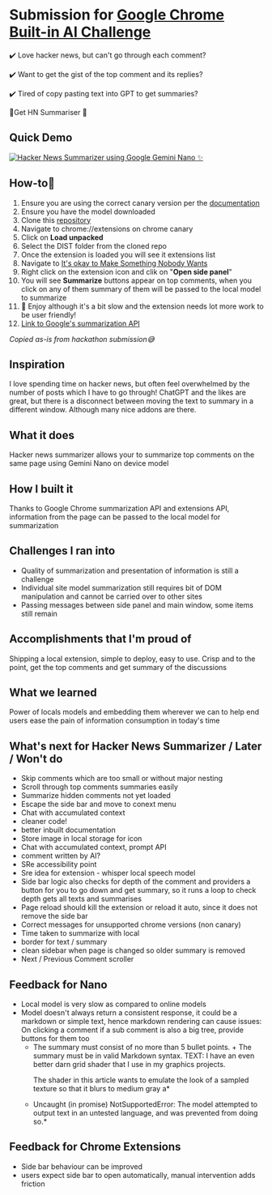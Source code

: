 # Submission for [Google Chrome Built-in AI Challenge](https://googlechromeai.devpost.com/)

✔️ Love hacker news, but can't go through each comment?

✔️ Want to get the gist of the top comment and its replies? 

✔️ Tired of copy pasting text into GPT to get summaries?

🚀Get HN Summariser 🚀

## Quick Demo

[![Hacker News Summarizer using Google Gemini Nano ✨](http://i.ytimg.com/vi/kRb2ENro0xw/hqdefault.jpg)](https://www.youtube.com/watch?v=01IZ-2gbDBU)

## How-to🤔
1. Ensure you are using the correct canary version per the [documentation](https://docs.google.com/document/d/1Bvd6cU9VIEb7kHTAOCtmmHNAYlIZdeNmV7Oy-2CtimA/edit?usp=sharing)
2. Ensure you have the model downloaded 
3. Clone this [repository](https://github.com/hydroweaver/hnsummarext)
4. Navigate to chrome://extensions on chrome canary
5. Click on **Load unpacked** 
6. Select the DIST folder from the cloned repo
7. Once the extension is loaded you will see it extensions list
8. Navigate to [It's okay to Make Something Nobody Wants](https://news.ycombinator.com/item?id=37596513)
9. Right click on the extension icon and clik on "**Open side panel**"
10. You will see **Summarize** buttons appear on top comments, when you click on any of them summary of them will be passed to the local model to summarize
11. 🚀 Enjoy although it's a bit slow and the extension needs lot more work to be user friendly!
12. [Link to Google's summarization API](https://docs.google.com/document/d/1Bvd6cU9VIEb7kHTAOCtmmHNAYlIZdeNmV7Oy-2CtimA/edit?usp=sharing)

*Copied as-is from hackathon submission😅*
## Inspiration
I love spending time on hacker news, but often feel overwhelmed by the number of posts which I have to go through! ChatGPT and the likes are great, but there is a disconnect between moving the text to summary in a different window. Although many nice addons are there.
## What it does
Hacker news summarizer allows your to summarize top comments on the same page using Gemini Nano on device model
## How I built it
Thanks to Google Chrome summarization API and extensions API, information from the page can be passed to the local model for summarization
## Challenges I ran into
* Quality of summarization and presentation of information is still a challenge
* Individual site model summarization still requires bit of DOM manipulation and cannot be carried over to other sites
* Passing messages between side panel and main window, some items still remain
## Accomplishments that I'm proud of
Shipping a local extension, simple to deploy, easy to use. Crisp and to the point, get the top comments and get summary of the discussions
## What we learned
Power of locals models and embedding them wherever we can to help end users ease the pain of information consumption in today's time

## What's next for Hacker News Summarizer / Later / Won't do
* Skip comments which are too small or without major nesting
* Scroll through top comments summaries easily
* Summarize hidden comments not yet loaded
* Escape the side bar and move to conext menu
* Chat with accumulated context
* cleaner code!
* better inbuilt documentation
* Store image in local storage for icon
* Chat with accumulated context, prompt API
* comment written by AI?
* SRe accessibility point
* Sre idea for extension - whisper local speech model
* Side bar logic also checks for depth of the comment and providers a button for you to go down and get summary, so it runs a loop to check depth gets all texts and summarises
* Page reload should kill the extension or reload it auto, since it does not remove the side bar
* Correct messages for unsupported chrome versions (non canary)
* Time taken to summarize with local
* border for text / summary
* clean sidebar when page is changed so older summary is removed
* Next / Previous Comment scroller

## Feedback for Nano
* Local model is very slow as compared to online models
* Model doesn't always return a consistent response, it could be a markdown or simple text, hence markdown rendering can cause issues: On clicking a comment if a sub comment is also a big tree, provide buttons for them too
  * The summary must consist of no more than 5 bullet points. + The summary must be in valid Markdown syntax. TEXT: I have an even better darn grid shader that I use in my graphics projects.<p>The shader in this article wants to emulate the look of a sampled texture so that it blurs to medium gray a*
  * Uncaught (in promise) NotSupportedError: The model attempted to output text in an untested language, and was prevented from doing so.*

## Feedback for Chrome Extensions
* Side bar behaviour can be improved
* users expect side bar to open automatically, manual intervention adds friction